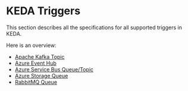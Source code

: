 # KEDA Triggers

This section describes all the specifications for all supported triggers in KEDA.

Here is an overview:

- [Apache Kafka Topic](./apache-kafka-topic.md)
- [Azure Event Hub](./azure-event-hub.md)
- [Azure Service Bus Queue/Topic](./azure-service-bus.md)
- [Azure Storage Queue](./azure-storage-queue.md)
- [RabbitMQ Queue](./rabbit-mq-queue.md)
